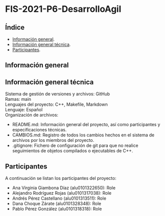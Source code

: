 # FIS-2021-P6-DesarrolloAgil

## Índice
- [Información general](#información-general).
- [Información general técnica](#información-general-técnica).
- [Participantes](#participantes).



## Información general


## Información general técnica
Sistema de gestión de versiones y archivos: GitHub <br>
Ramas: main <br>
Lenguajes del proyecto: C++, Makefile, Markdown <br>
Lenguaje: Español <br>
Organización de archivos:
* README.md: Información general del proyecto, así como participantes y especificaciones técnicas.
* CAMBIOS.md: Registro de todos los cambios hechos en el sistema de archivos por los miembros del proyecto.
* .gitignore: Fichero de configuración de git para que no realice seguimientos de objetos compilados o ejecutables de C++.



## Participantes
A continuación se listan los participantes del proyecto:
* Ana Virginia Giambona Díaz (alu0101322650): Role
* Alejandro Rodríguez Rojas (alu0101317038): Role
* Andrés Pérez Castellano (alu0101313511): Role
* Dana Choque Zárate (alu0101328348): Role
* Pablo Pérez González (alu0101318318): Role

